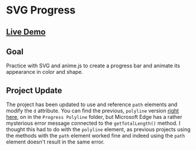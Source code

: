 # SVG Progress

## [Live Demo](https://codepen.io/borntofrappe/full/gNLKBw)

## Goal

Practice with SVG and anime.js to create a progress bar and animate its appearance in color and shape.

## Project Update

The project has been updated to use and reference `path` elements and modify the `d` attribute. You can find the previous, `polyline` version [right here](https://codepen.io/borntofrappe/pen/vqgXKd), on in the `Progress Polyline` folder, but Microsoft Edge has a rather mysterious error message connected to the `getTotalLength()` method. I thought this had to do with the `polyline` element, as previous projects using the methods with the `path` element worked fine and indeed using the `path` element doesn't result in the same error.
